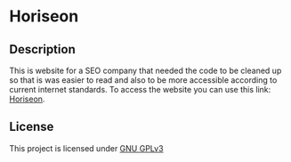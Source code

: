 # Horiseon

## Description

This is website for a SEO company that needed the code to be cleaned up so that is was easier to read and also to be more accessible according to current internet standards. To access the website you can use this link: [Horiseon](https://tutor78.github.io/horiseon).

## License

This project is licensed under [GNU GPLv3](./LICENSE.txt)
